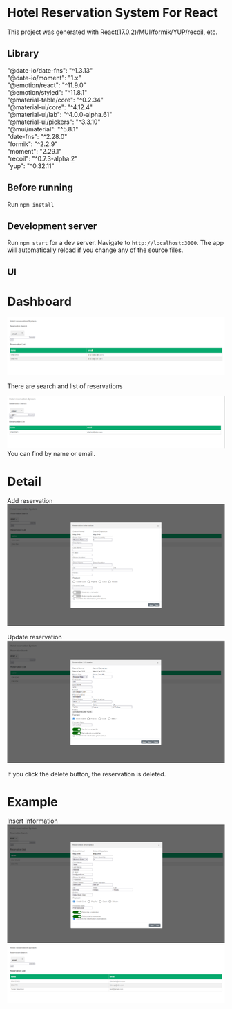 # Hotel Reservation System For React

This project was generated with React(17.0.2)/MUI/formik/YUP/recoil, etc.

## Library
"@date-io/date-fns": "^1.3.13"<br/>
"@date-io/moment": "1.x"<br/>
"@emotion/react": "^11.9.0"<br/>
"@emotion/styled": "^11.8.1"<br/>
"@material-table/core": "^0.2.34"<br/>
"@material-ui/core": "^4.12.4"<br/>
"@material-ui/lab": "^4.0.0-alpha.61"<br/>
"@material-ui/pickers": "^3.3.10"<br/>
"@mui/material": "^5.8.1"<br/>
"date-fns": "^2.28.0"<br/>
"formik": "^2.2.9"<br/>
"moment": "2.29.1"<br/>
"recoil": "^0.7.3-alpha.2"<br/>
"yup": "^0.32.11"<br/>


## Before running

Run `npm install`

## Development server

Run `npm start` for a dev server. Navigate to `http://localhost:3000`. The app will automatically reload if you change any of the source files.

## UI
# Dashboard
![Settings Window](https://github.com/KJosephDev/HotelReservationSystemReact/blob/main/screen/screen1.png)

There are search and list of reservations

![Settings Window](https://github.com/KJosephDev/HotelReservationSystemReact/blob/main/screen/screen2.png)
You can find by name or email.

# Detail
Add reservation
![Settings Window](https://github.com/KJosephDev/HotelReservationSystemReact/blob/main/screen/screen3.png)


Update reservation
![Settings Window](https://github.com/KJosephDev/HotelReservationSystemReact/blob/main/screen/screen4.png)

If you click the delete button, the reservation is deleted.

# Example
Insert Information
![Settings Window](https://github.com/KJosephDev/HotelReservationSystemReact/blob/main/screen/screen5.png)
![Settings Window](https://github.com/KJosephDev/HotelReservationSystemReact/blob/main/screen/screen6.png)
